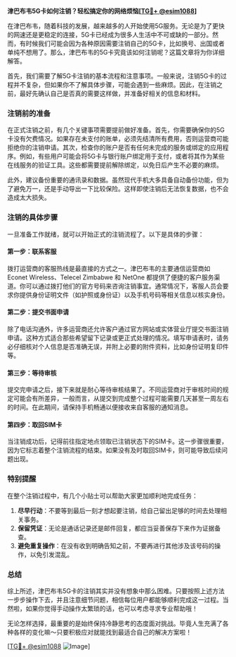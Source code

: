 **津巴布韦5G卡如何注销？轻松搞定你的网络烦恼[[TG💪+ @esim1088](https://t.me/s/esim1088)]**

在津巴布韦，随着科技的发展，越来越多的人开始使用5G服务。无论是为了更快的网速还是更稳定的连接，5G卡已经成为很多人生活中不可或缺的一部分。然而，有时候我们可能会因为各种原因需要注销自己的5G卡，比如换号、出国或者单纯不想用了。那么，津巴布韦的5G卡究竟该如何注销呢？这篇文章将为你详细解答。

首先，我们需要了解5G卡注销的基本流程和注意事项。一般来说，注销5G卡的过程并不复杂，但如果你不了解具体步骤，可能会遇到一些麻烦。因此，在注销之前，最好先确认自己是否真的需要这样做，并准备好相关的信息和材料。

### 注销前的准备

在正式注销之前，有几个关键事项需要提前做好准备。首先，你需要确保你的5G卡没有欠费情况。如果存在未支付的账单，必须先结清所有费用，否则运营商可能拒绝你的注销申请。其次，检查你的账户是否有任何未完成的服务或绑定的应用程序。例如，有些用户可能会将5G卡与银行账户绑定用于支付，或者将其作为某些在线服务的验证工具。这些都需要提前解除绑定，以免日后产生不必要的麻烦。

此外，建议备份重要的通讯录和数据。虽然现代手机大多具备自动备份功能，但为了避免万一，还是手动导出一下比较保险。这样即使注销后无法恢复数据，也不会造成太大损失。

### 注销的具体步骤

一旦准备工作就绪，就可以开始正式的注销流程了。以下是具体的步骤：

#### 第一步：联系客服

拨打运营商的客服热线是最直接的方式之一。津巴布韦的主要通信运营商如 Econet Wireless、Telecel Zimbabwe 和 NetOne 都提供了便捷的客户服务渠道。你可以通过拨打他们的官方号码来咨询注销事宜。通常情况下，客服人员会要求你提供身份证明文件（如护照或身份证）以及手机号码等相关信息以核实身份。

#### 第二步：提交书面申请

除了电话沟通外，许多运营商还允许客户通过官方网站或实体营业厅提交书面注销申请。这种方式适合那些希望留下记录或更正式处理的情况。填写申请表时，请务必仔细核对个人信息是否准确无误，并附上必要的附件资料，比如身份证明复印件等。

#### 第三步：等待审核

提交完申请之后，接下来就是耐心等待审核结果了。不同运营商对于审核时间的规定可能会有所差异，一般而言，从提交到完成整个过程可能需要几天甚至一周左右的时间。在此期间，请保持手机畅通以便接收来自客服的通知消息。

#### 第四步：取回SIM卡

当注销成功后，记得前往指定地点领取已注销状态下的SIM卡。这一步骤很重要，因为它标志着整个注销流程的结束。如果没有及时取回SIM卡，则可能导致后续问题出现。

### 特别提醒

在整个注销过程中，有几个小贴士可以帮助大家更加顺利地完成任务：

1. **尽早行动**：不要等到最后一刻才想起要注销，给自己留出足够的时间去处理相关事务。
2. **保留凭证**：无论是通话记录还是邮件回复，都应当妥善保存下来作为证据备查。
3. **避免重复操作**：在没有收到明确告知之前，不要再进行其他涉及该号码的操作，以免引发混乱。

### 总结

综上所述，津巴布韦5G卡的注销其实并没有想象中那么困难。只要按照上述方法一步步操作下去，并且注意细节问题，相信每位用户都能够顺利完成这一过程。当然啦，如果你觉得手动操作太繁琐的话，也可以考虑寻求专业帮助哦！

无论怎样选择，最重要的是始终保持冷静思考的态度面对挑战。毕竟人生充满了各种各样的变化嘛～只要积极应对就能找到最适合自己的解决方案啦！

[[TG💪+ @esim1088](https://t.me/s/esim1088) ![Image](https://i.postimg.cc/4NQfJmqS/Snipaste-2025-05-13-00-14-12.png)]